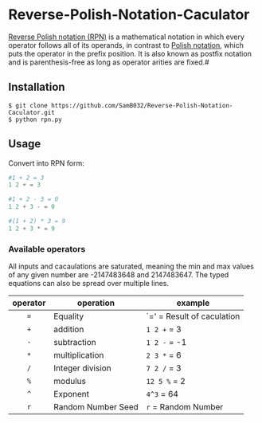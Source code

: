 # Reverse-Polish-Notation-Caculator

[Reverse Polish notation (RPN)](http://en.wikipedia.org/wiki/Reverse_Polish_notation) is a mathematical notation in which every operator follows all of its operands, in contrast to [Polish notation](http://en.wikipedia.org/wiki/Polish_notation), which puts the operator in the prefix position. It is also known as postfix notation and is parenthesis-free as long as operator arities are fixed.#

## Installation

```CMD
$ git clone https://github.com/SamB032/Reverse-Polish-Notation-Caculator.git
$ python rpn.py
```

## Usage
Convert into RPN form:

```Python
#1 + 2 = 3
1 2 + = 3

#1 + 2 - 3 = 0
1 2 + 3 - = 0

#(1 + 2) * 3 = 9
1 2 + 3 * = 9
```

### Available operators

All inputs and cacaulations are saturated, meaning the min and max values of any given number
are -2147483648 and 2147483647. The typed equations can also be spread over multiple lines.

operator | operation                    | example
:-------:|------------------------------|------------
`=`      | Equality                     | `=' = Result of caculation
`+`      | addition                     | `1 2 +` = 3
`-`      | subtraction                  | `1 2 -` = -1
`*`      | multiplication               | `2 3 *` = 6
`/`      | Integer division             | `7 2 /` = 3 
`%`      | modulus                      | `12 5 %` = 2
`^`      | Exponent                     | `4^3` = 64 
`r`      | Random Number Seed           | `r` = Random Number
